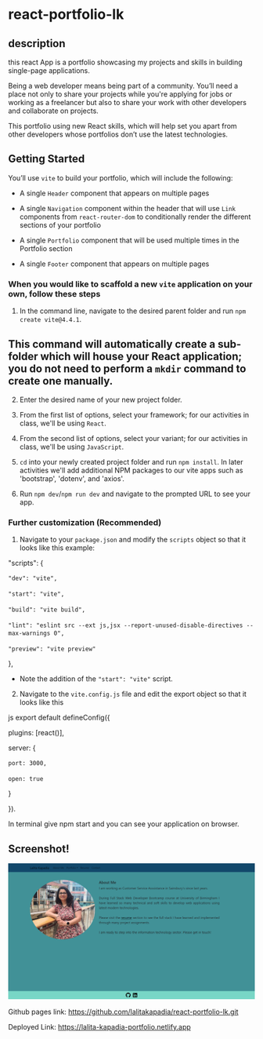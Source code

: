 <!-- # React + Vite

This template provides a minimal setup to get React working in Vite with HMR and some ESLint rules.

Currently, two official plugins are available:

- [@vitejs/plugin-react](https://github.com/vitejs/vite-plugin-react/blob/main/packages/plugin-react/README.md) uses [Babel](https://babeljs.io/) for Fast Refresh
- [@vitejs/plugin-react-swc](https://github.com/vitejs/vite-plugin-react-swc) uses [SWC](https://swc.rs/) for Fast Refresh -->


# react-portfolio-lk

## description
this react App is a portfolio showcasing my projects and skills in building single-page applications.

Being a web developer means being part of a community. You’ll need a place not only to share your projects while you're applying for jobs or working as a freelancer but also to share your work with other developers and collaborate on projects.

This portfolio using new React skills, which will help set you  apart from other developers whose portfolios don’t use the latest technologies.

## Getting Started

You’ll use `vite` to build your portfolio, which will include the following:

* A single `Header` component that appears on multiple pages

* A single `Navigation` component within the header that will use `Link` components from `react-router-dom` to conditionally render the different sections of your portfolio

* A single `Portfolio` component that will be used multiple times in the Portfolio section

* A single `Footer` component that appears on multiple pages
### When you would like to scaffold a new `vite` application on your own, follow these steps

1. In the command line, navigate to the desired parent folder and run `npm create vite@4.4.1`.

## This command will automatically create a sub-folder which will house your React application; you do not need to perform a `mkdir` command to create one manually.

2. Enter the desired name of your new project folder.

3. From the first list of options, select your framework; for our activities in class, we'll be using `React`.

4. From the second list of options, select your variant; for our activities in class, we'll be using `JavaScript`.

5. `cd` into your newly created project folder and run `npm install`. In later activities we'll add additional NPM packages to our vite apps such as 'bootstrap', 'dotenv', and 'axios'.

6. Run `npm dev`/`npm run dev` and navigate to the prompted URL to see your app.

### Further customization (Recommended)

1. Navigate to your `package.json` and modify the `scripts` object so that it looks like this example:

  "scripts": {

    "dev": "vite",

    "start": "vite",

    "build": "vite build",

    "lint": "eslint src --ext js,jsx --report-unused-disable-directives --max-warnings 0",

    "preview": "vite preview"

  },

  * Note the addition of the `"start": "vite"` script.

2. Navigate to the `vite.config.js` file and edit the export object so that it looks like this

js
export default defineConfig({

  plugins: [react()],

  server: {

    port: 3000,

    open: true

  }

}).

In  terminal give npm start and you can see your application  on browser.
 
## Screenshot!

![Alt text](public/images/Lalita'sPortfolio.png)

Github pages link:
https://github.com/lalitakapadia/react-portfolio-lk.git

Deployed Link:
https://lalita-kapadia-portfolio.netlify.app